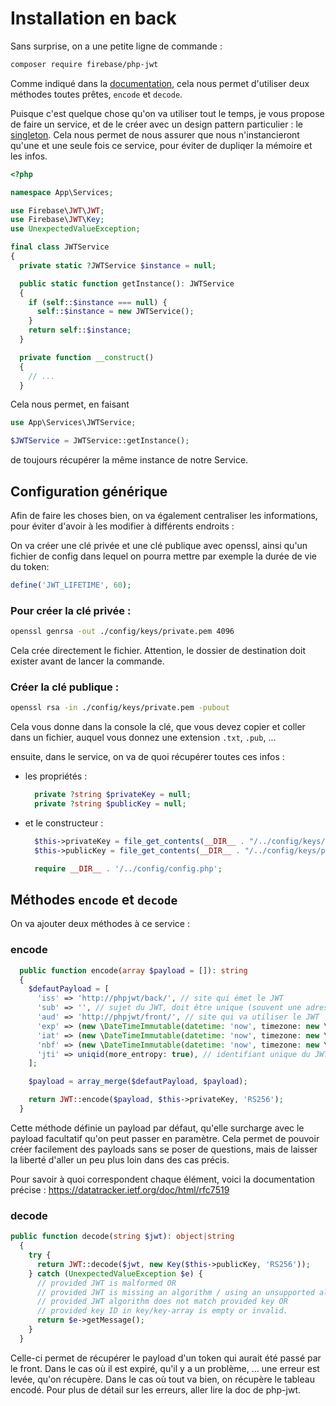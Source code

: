 # Installation en back

Sans surprise, on a une petite ligne de commande : 

```bash
composer require firebase/php-jwt
```

Comme indiqué dans la [documentation](https://github.com/firebase/php-jwt), cela nous permet d'utiliser deux méthodes toutes prêtes, `encode` et `decode`.

Puisque c'est quelque chose qu'on va utiliser tout le temps, je vous propose de faire un service, et de le créer avec un design pattern particulier : le [singleton](https://refactoring.guru/fr/design-patterns/singleton). Cela nous permet de nous assurer que nous n'instancieront qu'une et une seule fois ce service, pour éviter de dupliqer la mémoire et les infos.

```php
<?php

namespace App\Services;

use Firebase\JWT\JWT;
use Firebase\JWT\Key;
use UnexpectedValueException;

final class JWTService
{
  private static ?JWTService $instance = null;

  public static function getInstance(): JWTService
  {
    if (self::$instance === null) {
      self::$instance = new JWTService();
    }
    return self::$instance;
  }

  private function __construct()
  {
    // ...
  }
  ```

Cela nous permet, en faisant 
```php
use App\Services\JWTService;

$JWTService = JWTService::getInstance();
```

de toujours récupérer la même instance de notre Service.

## Configuration générique
Afin de faire les choses bien, on va également centraliser les informations, pour éviter d'avoir à les modifier à différents endroits :

On va créer une clé privée et une clé publique avec openssl, ainsi qu'un fichier de config dans lequel on pourra mettre par exemple la durée de vie du token: 
```php
define('JWT_LIFETIME', 60);
```

### Pour créer la clé privée : 
```bash
openssl genrsa -out ./config/keys/private.pem 4096
```
Cela crée directement le fichier. Attention, le dossier de destination doit exister avant de lancer la commande.

### Créer la clé publique :
```bash
openssl rsa -in ./config/keys/private.pem -pubout
```
Cela vous donne dans la console la clé, que vous devez copier et coller dans un fichier, auquel vous donnez une extension `.txt`, `.pub`, ...

ensuite, dans le service, on va de quoi récupérer toutes ces infos : 
- les propriétés : 
  ```php
    private ?string $privateKey = null;
    private ?string $publicKey = null;
  ```
- et le constructeur :
  ```php
    $this->privateKey = file_get_contents(__DIR__ . "/../config/keys/private.pem");
    $this->publicKey = file_get_contents(__DIR__ . "/../config/keys/public.pub");

    require __DIR__ . '/../config/config.php';
  ```

## Méthodes `encode` et `decode`
On va ajouter deux méthodes à ce service :

### encode

```php
  public function encode(array $payload = []): string
  {
    $defautPayload = [
      'iss' => 'http://phpjwt/back/', // site qui émet le JWT
      'sub' => '', // sujet du JWT, doit être unique (souvent une adresse email)
      'aud' => 'http://phpjwt/front/', // site qui va utiliser le JWT
      'exp' => (new \DateTimeImmutable(datetime: 'now', timezone: new \DateTimeZone('Europe/Paris')))->modify('+' . JWT_LIFETIME . ' second')->getTimestamp(), // date d'expiration
      'iat' => (new \DateTimeImmutable(datetime: 'now', timezone: new \DateTimeZone('Europe/Paris')))->getTimestamp(), // date de création
      'nbf' => (new \DateTimeImmutable(datetime: 'now', timezone: new \DateTimeZone('Europe/Paris')))->getTimestamp(), // date de début de validité (pour différer l'utilisation du token à plus tard)
      'jti' => uniqid(more_entropy: true), // identifiant unique du JWT
    ];

    $payload = array_merge($defautPayload, $payload);

    return JWT::encode($payload, $this->privateKey, 'RS256');
  }
```

Cette méthode définie un payload par défaut, qu'elle surcharge avec le payload facultatif qu'on peut passer en paramètre. Cela permet de pouvoir créer facilement des payloads sans se poser de questions, mais de laisser la liberté d'aller un peu plus loin dans des cas précis.

Pour savoir à quoi correspondent chaque élément, voici la documentation précise : https://datatracker.ietf.org/doc/html/rfc7519

### decode

```php
public function decode(string $jwt): object|string
  {
    try {
      return JWT::decode($jwt, new Key($this->publicKey, 'RS256'));
    } catch (UnexpectedValueException $e) {
      // provided JWT is malformed OR
      // provided JWT is missing an algorithm / using an unsupported algorithm OR
      // provided JWT algorithm does not match provided key OR
      // provided key ID in key/key-array is empty or invalid.
      return $e->getMessage();
    }
  }
```

Celle-ci permet de récupérer le payload d'un token qui aurait été passé par le front. Dans le cas où il est expiré, qu'il y a un problème, ... une erreur est levée, qu'on récupère. Dans le cas où tout va bien, on récupère le tableau encodé. Pour plus de détail sur les erreurs, aller lire la doc de php-jwt. 

